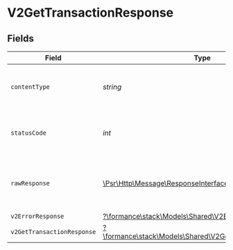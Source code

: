 # V2GetTransactionResponse


## Fields

| Field                                                                                                        | Type                                                                                                         | Required                                                                                                     | Description                                                                                                  |
| ------------------------------------------------------------------------------------------------------------ | ------------------------------------------------------------------------------------------------------------ | ------------------------------------------------------------------------------------------------------------ | ------------------------------------------------------------------------------------------------------------ |
| `contentType`                                                                                                | *string*                                                                                                     | :heavy_check_mark:                                                                                           | HTTP response content type for this operation                                                                |
| `statusCode`                                                                                                 | *int*                                                                                                        | :heavy_check_mark:                                                                                           | HTTP response status code for this operation                                                                 |
| `rawResponse`                                                                                                | [\Psr\Http\Message\ResponseInterface](https://www.php-fig.org/psr/psr-7/#33-psrhttpmessageresponseinterface) | :heavy_minus_sign:                                                                                           | Raw HTTP response; suitable for custom response parsing                                                      |
| `v2ErrorResponse`                                                                                            | [?\formance\stack\Models\Shared\V2ErrorResponse](../../models/shared/V2ErrorResponse.md)                     | :heavy_minus_sign:                                                                                           | Error                                                                                                        |
| `v2GetTransactionResponse`                                                                                   | [?\formance\stack\Models\Shared\V2GetTransactionResponse](../../models/shared/V2GetTransactionResponse.md)   | :heavy_minus_sign:                                                                                           | OK                                                                                                           |